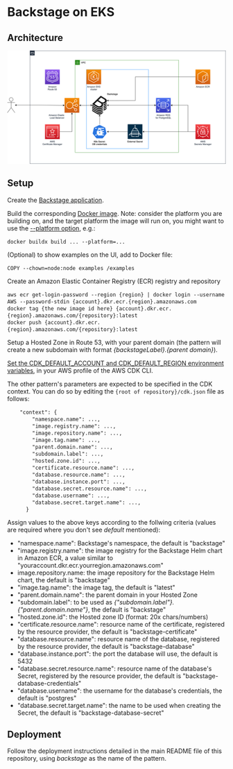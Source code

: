 # Backstage on EKS

## Architecture

<img src="./images/backstage-diagram.png" width="720">

## Setup

Create the [Backstage application](https://backstage.io/docs/getting-started/create-an-app).

Build the corresponding [Docker image](https://backstage.io/docs/deployment/docker). Note: consider the platform you are building on, and the target platform the image will run on, you might want to use the [--platform option](https://docs.docker.com/engine/reference/commandline/buildx_build/), e.g.:

```
docker buildx build ... --platform=...
```

(Optional) to show examples on the UI, add to Docker file:

```
COPY --chown=node:node examples /examples
```

Create an Amazon Elastic Container Registry (ECR) registry and repository

```console
aws ecr get-login-password --region {region} | docker login --username AWS --password-stdin {account}.dkr.ecr.{region}.amazonaws.com
docker tag {the new image id here} {account}.dkr.ecr.{region}.amazonaws.com/{repository}:latest
docker push {account}.dkr.ecr.{region}.amazonaws.com/{repository}:latest
```

Setup a Hosted Zone in Route 53, with your parent domain (the pattern will create a new subdomain with format _{backstageLabel}.{parent domain}_).

[Set the CDK_DEFAULT_ACCOUNT and CDK_DEFAULT_REGION environment variables](https://docs.aws.amazon.com/cdk/v2/guide/environments.html), in your AWS profile of the AWS CDK CLI.

The other pattern's parameters are expected to be specified in the CDK context. You can do so by editing the `{root of repository}/cdk.json` file as follows:

```
    "context": {
        "namespace.name": ...,
        "image.registry.name": ...,
        "image.repository.name": ...,
        "image.tag.name": ...,
        "parent.domain.name": ...,
        "subdomain.label": ...,
        "hosted.zone.id": ...,
        "certificate.resource.name": ...,
        "database.resource.name": ...,
        "database.instance.port": ...,
        "database.secret.resource.name": ...,
        "database.username": ...,
        "database.secret.target.name": ...,
      }
```

Assign values to the above keys according to the follwing criteria (values are required where you don't see _default_ mentioned):

- "namespace.name": Backstage's namespace, the default is "backstage"
- "image.registry.name": the image registry for the Backstage Helm chart in Amazon ECR, a value similar to "youraccount.dkr.ecr.yourregion.amazonaws.com"
- image.repository.name: the image repository for the Backstage Helm chart, the default is "backstage"
- "image.tag.name": the image tag, the default is "latest"
- "parent.domain.name": the parent domain in your Hosted Zone
- "subdomain.label": to be used as _{"subdomain.label"}.{"parent.domain.name"}_, the default is "backstage"
- "hosted.zone.id": the Hosted zone ID (format: 20x chars/numbers)
- "certificate.resource.name": resource name of the certificate, registered by the resource provider, the default is "backstage-certificate"
- "database.resource.name": resource name of the database, registered by the resource provider, the default is "backstage-database"
- "database.instance.port": the port the database will use, the default is 5432
- "database.secret.resource.name": resource name of the database's Secret, registered by the resource provider, the default is "backstage-database-credentials"
- "database.username": the username for the database's credentials, the default is "postgres"
- "database.secret.target.name": the name to be used when creating the Secret, the default is "backstage-database-secret"

## Deployment

Follow the deployment instructions detailed in the main README file of this repository, using _backstage_ as the name of the pattern.

